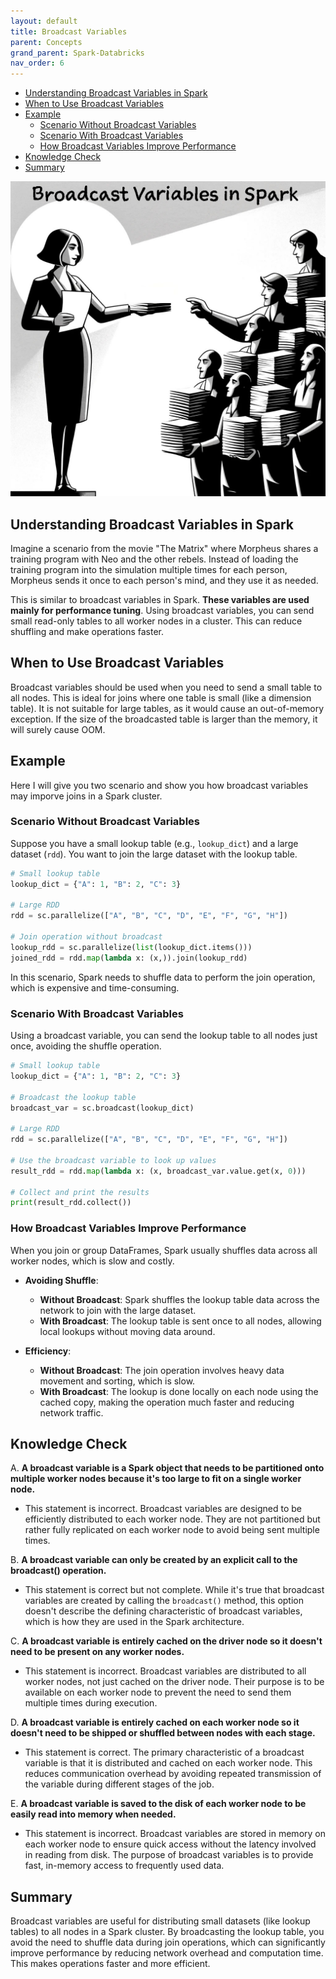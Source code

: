 ```yaml
---
layout: default
title: Broadcast Variables
parent: Concepts
grand_parent: Spark-Databricks
nav_order: 6
---
```

- [Understanding Broadcast Variables in Spark](#understanding-broadcast-variables-in-spark)
- [When to Use Broadcast Variables](#when-to-use-broadcast-variables)
- [Example](#example)
  - [Scenario Without Broadcast Variables](#scenario-without-broadcast-variables)
  - [Scenario With Broadcast Variables](#scenario-with-broadcast-variables)
  - [How Broadcast Variables Improve Performance](#how-broadcast-variables-improve-performance)
- [Knowledge Check](#knowledge-check)
- [Summary](#summary)

![](images/custom-image-2024-07-10-01-12-42.png)

## Understanding Broadcast Variables in Spark

Imagine a scenario from the movie "The Matrix" where Morpheus shares a training program with Neo and the other rebels. Instead of loading the training program into the simulation multiple times for each person, Morpheus sends it once to each person's mind, and they use it as needed.

This is similar to broadcast variables in Spark. **These variables are used mainly for performance tuning**. Using broadcast variables, you can send small read-only tables to all worker nodes in a cluster. This can reduce shuffling and make operations faster.

## When to Use Broadcast Variables

Broadcast variables should be used when you need to send a small table to all nodes. This is ideal for joins where one table is small (like a dimension table). It is not suitable for large tables, as it would cause an out-of-memory exception. If the size of the broadcasted table is larger than the memory, it will surely cause OOM.

## Example

Here I will give you two scenario and show you how broadcast variables may imporve joins in a Spark cluster.

### Scenario Without Broadcast Variables

Suppose you have a small lookup table (e.g., `lookup_dict`) and a large dataset (`rdd`). You want to join the large dataset with the lookup table.

```python
# Small lookup table
lookup_dict = {"A": 1, "B": 2, "C": 3}

# Large RDD
rdd = sc.parallelize(["A", "B", "C", "D", "E", "F", "G", "H"])

# Join operation without broadcast
lookup_rdd = sc.parallelize(list(lookup_dict.items()))
joined_rdd = rdd.map(lambda x: (x,)).join(lookup_rdd)
```

In this scenario, Spark needs to shuffle data to perform the join operation, which is expensive and time-consuming.

### Scenario With Broadcast Variables

Using a broadcast variable, you can send the lookup table to all nodes just once, avoiding the shuffle operation.

```python
# Small lookup table
lookup_dict = {"A": 1, "B": 2, "C": 3}

# Broadcast the lookup table
broadcast_var = sc.broadcast(lookup_dict)

# Large RDD
rdd = sc.parallelize(["A", "B", "C", "D", "E", "F", "G", "H"])

# Use the broadcast variable to look up values
result_rdd = rdd.map(lambda x: (x, broadcast_var.value.get(x, 0)))

# Collect and print the results
print(result_rdd.collect())
```

### How Broadcast Variables Improve Performance

When you join or group DataFrames, Spark usually shuffles data across all worker nodes, which is slow and costly.

- **Avoiding Shuffle**:
  - **Without Broadcast**: Spark shuffles the lookup table data across the network to join with the large dataset.
  - **With Broadcast**: The lookup table is sent once to all nodes, allowing local lookups without moving data around.

- **Efficiency**:
  - **Without Broadcast**: The join operation involves heavy data movement and sorting, which is slow.
  - **With Broadcast**: The lookup is done locally on each node using the cached copy, making the operation much faster and reducing network traffic.

## Knowledge Check

A. **A broadcast variable is a Spark object that needs to be partitioned onto multiple worker nodes because it's too large to fit on a single worker node.**
   - This statement is incorrect. Broadcast variables are designed to be efficiently distributed to each worker node. They are not partitioned but rather fully replicated on each worker node to avoid being sent multiple times.

B. **A broadcast variable can only be created by an explicit call to the broadcast() operation.**
   - This statement is correct but not complete. While it's true that broadcast variables are created by calling the `broadcast()` method, this option doesn't describe the defining characteristic of broadcast variables, which is how they are used in the Spark architecture.

C. **A broadcast variable is entirely cached on the driver node so it doesn't need to be present on any worker nodes.**
   - This statement is incorrect. Broadcast variables are distributed to all worker nodes, not just cached on the driver node. Their purpose is to be available on each worker node to prevent the need to send them multiple times during execution.

D. **A broadcast variable is entirely cached on each worker node so it doesn't need to be shipped or shuffled between nodes with each stage.**
   - This statement is correct. The primary characteristic of a broadcast variable is that it is distributed and cached on each worker node. This reduces communication overhead by avoiding repeated transmission of the variable during different stages of the job.

E. **A broadcast variable is saved to the disk of each worker node to be easily read into memory when needed.**
   - This statement is incorrect. Broadcast variables are stored in memory on each worker node to ensure quick access without the latency involved in reading from disk. The purpose of broadcast variables is to provide fast, in-memory access to frequently used data.
## Summary

Broadcast variables are useful for distributing small datasets (like lookup tables) to all nodes in a Spark cluster. By broadcasting the lookup table, you avoid the need to shuffle data during join operations, which can significantly improve performance by reducing network overhead and computation time. This makes operations faster and more efficient.


